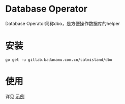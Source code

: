 # Database Operator

Database Operator简称dbo，是方便操作数据库的helper

# 安装

```
go get -u gitlab.badanamu.com.cn/calmisland/dbo
```

# 使用

详见 [示例](cmd/main.go)